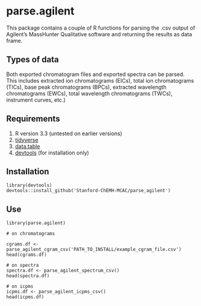# parse.agilent
This package contains a couple of R functions for parsing the .csv output of Agilent’s MassHunter Qualitative software and returning the results as data frame.  

## Types of data

Both exported chromatogram files and exported spectra can be parsed.  This includes extracted ion chromatograms (EICs), total ion chromatograms (TICs), base peak chromatograms (BPCs), extracted wavelength chromatograms (EWCs), total wavelength chromatograms (TWCs), instrument curves, etc.)

## Requirements

1. R version 3.3 (untested on earlier versions)
2. [tidyverse](https://github.com/tidyverse/)
3. [data.table](https://github.com/Rdatatable/data.table)
4. [devtools](https://github.com/hadley/devtools) (for installation only)

## Installation
```
library(devtools)
devtools::install_github('Stanford-ChEMH-MCAC/parse_agilent')
```

## Use

```
library(parse.agilent)

# on chromatograms

cgrams.df <- parse_agilent_cgram_csv('PATH_TO_INSTALL/example_cgram_file.csv')
head(cgrams.df)

# on spectra
spectra.df <- parse_agilent_spectrum_csv()
head(spectra.df)

# on icpms
icpms.df <- parse_agilent_icpms_csv()
head(icpms.df)
```
